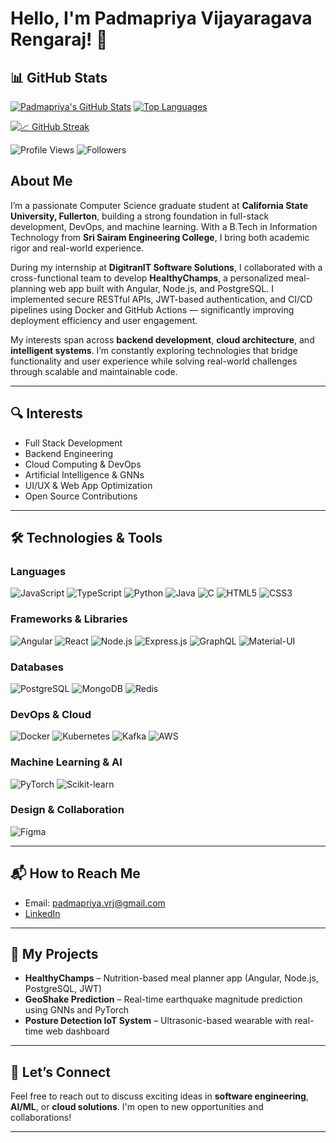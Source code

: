 # Hello, I'm Padmapriya Vijayaragava Rengaraj! 👋

## 📊 GitHub Stats

[![Padmapriya's GitHub Stats](https://github-readme-stats.vercel.app/api?username=padmapriyavj&show_icons=true&theme=tokyonight&count_private=true)](https://github.com/anuraghazra/github-readme-stats)
[![Top Languages](https://github-readme-stats.vercel.app/api/top-langs/?username=padmapriyavj&layout=compact&theme=tokyonight&langs_count=6)](https://github.com/anuraghazra/github-readme-stats)


[![📈 GitHub Streak](https://streak-stats.demolab.com?user=padmapriyavj&theme=tokyonight)](https://git.io/streak-stats)

![Profile Views](https://komarev.com/ghpvc/?username=padmapriyavj&color=blueviolet)
![Followers](https://img.shields.io/github/followers/padmapriyavj?label=Follow&style=social)


## About Me

I’m a passionate Computer Science graduate student at **California State University, Fullerton**, building a strong foundation in full-stack development, DevOps, and machine learning. With a B.Tech in Information Technology from **Sri Sairam Engineering College**, I bring both academic rigor and real-world experience.

During my internship at **DigitranIT Software Solutions**, I collaborated with a cross-functional team to develop **HealthyChamps**, a personalized meal-planning web app built with Angular, Node.js, and PostgreSQL. I implemented secure RESTful APIs, JWT-based authentication, and CI/CD pipelines using Docker and GitHub Actions — significantly improving deployment efficiency and user engagement.

My interests span across **backend development**, **cloud architecture**, and **intelligent systems**. I’m constantly exploring technologies that bridge functionality and user experience while solving real-world challenges through scalable and maintainable code.

---

## 🔍 Interests

- Full Stack Development  
- Backend Engineering  
- Cloud Computing & DevOps  
- Artificial Intelligence & GNNs  
- UI/UX & Web App Optimization  
- Open Source Contributions  

---

## 🛠️ Technologies & Tools

### Languages  
![JavaScript](https://img.shields.io/badge/-JavaScript-black?style=flat-square&logo=javascript)
![TypeScript](https://img.shields.io/badge/-TypeScript-black?style=flat-square&logo=typescript)
![Python](https://img.shields.io/badge/-Python-black?style=flat-square&logo=python)
![Java](https://img.shields.io/badge/-Java-black?style=flat-square&logo=java)
![C](https://img.shields.io/badge/-C-black?style=flat-square&logo=c)
![HTML5](https://img.shields.io/badge/-HTML5-black?style=flat-square&logo=html5)
![CSS3](https://img.shields.io/badge/-CSS3-black?style=flat-square&logo=css3)

### Frameworks & Libraries  
![Angular](https://img.shields.io/badge/-Angular-red?style=flat-square&logo=angular)
![React](https://img.shields.io/badge/-React-black?style=flat-square&logo=react)
![Node.js](https://img.shields.io/badge/-Node.js-black?style=flat-square&logo=node.js)
![Express.js](https://img.shields.io/badge/-Express.js-black?style=flat-square&logo=express)
![GraphQL](https://img.shields.io/badge/-GraphQL-E10098?style=flat-square&logo=graphql)
![Material-UI](https://img.shields.io/badge/-Material--UI-blue?style=flat-square&logo=mui)

### Databases  
![PostgreSQL](https://img.shields.io/badge/-PostgreSQL-blue?style=flat-square&logo=postgresql)
![MongoDB](https://img.shields.io/badge/-MongoDB-black?style=flat-square&logo=mongodb)
![Redis](https://img.shields.io/badge/-Redis-red?style=flat-square&logo=redis)

### DevOps & Cloud  
![Docker](https://img.shields.io/badge/-Docker-blue?style=flat-square&logo=docker)
![Kubernetes](https://img.shields.io/badge/-Kubernetes-black?style=flat-square&logo=kubernetes)
![Kafka](https://img.shields.io/badge/-Kafka-black?style=flat-square&logo=apachekafka)
![AWS](https://img.shields.io/badge/-AWS-black?style=flat-square&logo=amazonaws)

### Machine Learning & AI  
![PyTorch](https://img.shields.io/badge/-PyTorch-black?style=flat-square&logo=pytorch)
![Scikit-learn](https://img.shields.io/badge/-Scikit--learn-F7931E?style=flat-square&logo=scikit-learn)

### Design & Collaboration  
![Figma](https://img.shields.io/badge/-Figma-black?style=flat-square&logo=figma)

---

## 📬 How to Reach Me

- Email: padmapriya.vrj@gmail.com 
- [LinkedIn](https://www.linkedin.com/in/padmapriya-v-48ab1220a/)    

---

## 🚀 My Projects

- **HealthyChamps** – Nutrition-based meal planner app (Angular, Node.js, PostgreSQL, JWT)  
- **GeoShake Prediction** – Real-time earthquake magnitude prediction using GNNs and PyTorch  
- **Posture Detection IoT System** – Ultrasonic-based wearable with real-time web dashboard  

---

## 🤝 Let’s Connect

Feel free to reach out to discuss exciting ideas in **software engineering**, **AI/ML**, or **cloud solutions**. I'm open to new opportunities and collaborations!

---
